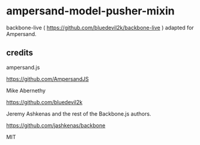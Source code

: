 # ampersand-model-pusher-mixin

backbone-live ( https://github.com/bluedevil2k/backbone-live ) adapted for Ampersand.


<!-- starthide -->
## credits

ampersand.js

https://github.com/AmpersandJS

Mike Abernethy

https://github.com/bluedevil2k

Jeremy Ashkenas and the rest of the Backbone.js authors.

https://github.com/jashkenas/backbone

MIT
<!-- endhide -->
